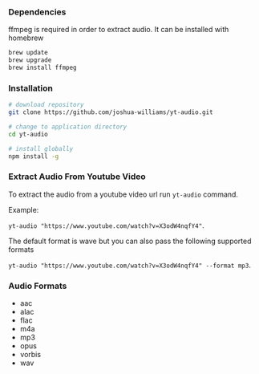 ### Dependencies
ffmpeg is required in order to extract audio.
It can be installed with homebrew

```Bash
brew update
brew upgrade
brew install ffmpeg
```
### Installation
```Bash
# download repository
git clone https://github.com/joshua-williams/yt-audio.git

# change to application directory
cd yt-audio

# install globally
npm install -g
```

### Extract Audio From Youtube Video 
To extract the audio from a youtube video url run `yt-audio` command.

Example:

`yt-audio "https://www.youtube.com/watch?v=X3odW4nqfY4"`. 

The default format is wave but you can also pass the following supported formats

`yt-audio "https://www.youtube.com/watch?v=X3odW4nqfY4" --format mp3`. 

### Audio Formats 
* aac
* alac
* flac
* m4a
* mp3
* opus
* vorbis 
* wav
